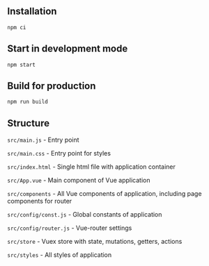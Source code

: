 ## Installation
`npm ci`

## Start in development mode
`npm start`

## Build for production
`npm run build`

## Structure
`src/main.js` - Entry point

`src/main.css` - Entry point for styles

`src/index.html` - Single html file with application container

`src/App.vue` - Main component of Vue application

`src/components` - All Vue components of application, including page components for router

`src/config/const.js` - Global constants of application

`src/config/router.js` - Vue-router settings

`src/store` - Vuex store with state, mutations, getters, actions

`src/styles` - All styles of application
